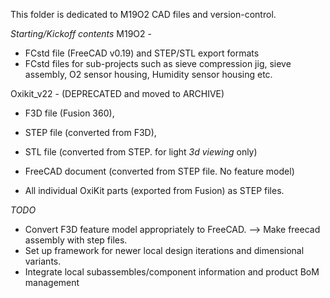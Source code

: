 This folder is dedicated to M19O2 CAD files and version-control.

*Starting/Kickoff contents*
M19O2 - 
 * FCstd file (FreeCAD v0.19) and STEP/STL export formats
 * FCstd files for sub-projects such as sieve compression jig, sieve assembly, O2 sensor housing, Humidity sensor housing etc.

Oxikit_v22 - (DEPRECATED and moved to ARCHIVE)
 * F3D file (Fusion 360), 
 * STEP file (converted from F3D),
 * STL file (converted from STEP. for light *3d viewing* only) 
 * FreeCAD document (converted from STEP file. No feature model)

 * All individual OxiKit parts (exported from Fusion) as STEP files.

*TODO*
 * Convert F3D feature model appropriately to FreeCAD. --> Make freecad assembly with step files.
 * Set up framework for newer local design iterations and dimensional variants.
 * Integrate local subassembles/component information and product BoM management

